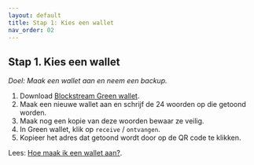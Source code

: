 ```yaml
---
layout: default
title: Stap 1: Kies een wallet
nav_order: 02
---
```


## Stap 1. Kies een wallet
*Doel: Maak een wallet aan en neem een backup.*

1.	Download <a href="https://blockstream.com/green/" target="_blank">Blockstream Green wallet</a>.
2.	Maak een nieuwe wallet aan en schrijf de 24 woorden op die getoond worden.
3.  Maak nog een kopie van deze woorden bewaar ze veilig.
4.	In Green wallet, klik op `receive` / `ontvangen`.
5.  Kopieer het adres dat getoond wordt door op de QR code te klikken.

Lees: [Hoe maak ik een wallet aan?](https://bewijsvanwerk.com/green-wallet/).
